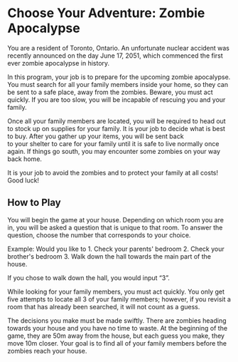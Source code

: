# Choose Your Adventure: Zombie Apocalypse

You are a resident of Toronto, Ontario. An unfortunate nuclear accident was recently announced on the day June 17, 2051, which commenced the first ever zombie apocalypse in history. 

In this program, your job is to prepare for the upcoming zombie apocalypse. You must search for all your family members inside your home, so they can be sent to a safe place, away from the zombies. Beware, you must act quickly. If you are too slow, you will be incapable of rescuing you and your family.

Once all your family members are located, you will be required to head out to stock up on supplies for your family. It is your job to decide what is best to buy. After you gather up your items, you will be sent back to your shelter to care for your family until it is safe to live normally once again. If things go south, you may encounter some zombies on your way back home.  

It is your job to avoid the zombies and to protect your family at all costs! Good luck! 

## How to Play

You will begin the game at your house. Depending on which room you are in, you will be asked a question that is unique to that room. To answer the question, choose the number that corresponds to your choice.  

Example: Would you like to 1. Check your parents' bedroom 2. Check your brother's bedroom 3. Walk down the hall towards the main part of the house.

If you chose to walk down the hall, you would input “3”.

While looking for your family members, you must act quickly. You only get five attempts to locate all 3 of your family members; however, if you revisit a room that has already been searched, it will not count as a guess.

The decisions you make must be made swiftly. There are zombies heading towards your house and you have no time to waste. At the beginning of the game, they are 50m away from the house, but each guess you make, they move 10m closer. Your goal is to find all of your family members before the zombies reach your house.
